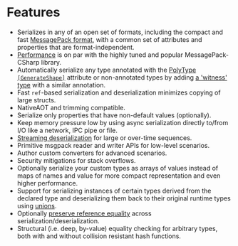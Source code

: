 # Features

- Serializes in any of an open set of formats, including the compact and fast [MessagePack format](https://msgpack.org/), with a common set of attributes and properties that are format-independent.
- [Performance](performance.md) is on par with the highly tuned and popular MessagePack-CSharp library.
- Automatically serialize any type annotated with the [PolyType `[GenerateShape]`](xref:PolyType.GenerateShapeAttribute) attribute
  or non-annotated types by adding [a 'witness' type](type-shapes.md#witness-classes) with a similar annotation.
- Fast `ref`-based serialization and deserialization minimizes copying of large structs.
- NativeAOT and trimming compatible.
- Serialize only properties that have non-default values (optionally).
- Keep memory pressure low by using async serialization directly to/from I/O like a network, IPC pipe or file.
- [Streaming deserialization](streaming-deserialization.md) for large or over-time sequences.
- Primitive msgpack reader and writer APIs for low-level scenarios.
- Author custom converters for advanced scenarios.
- Security mitigations for stack overflows.
- Optionally serialize your custom types as arrays of values instead of maps of names and value for more compact representation and even higher performance.
- Support for serializing instances of certain types derived from the declared type and deserializing them back to their original runtime types using [unions](unions.md).
- Optionally [preserve reference equality](xref:ShapeShift.MessagePackSerializer.PreserveReferences) across serialization/deserialization.
- Structural (i.e. deep, by-value) equality checking for arbitrary types, both with and without collision resistant hash functions.
